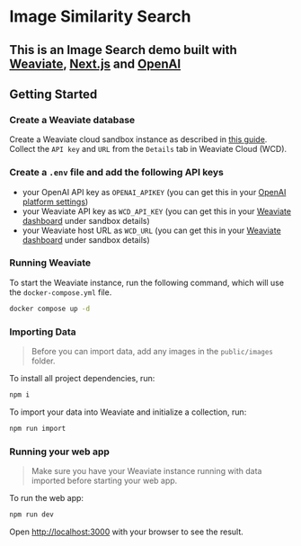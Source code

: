 # Image Similarity Search

## This is an Image Search demo built with [Weaviate](https://weaviate.io), [Next.js](https://nextjs.org/) and [OpenAI](https://openai.com/)

## Getting Started

### Create a Weaviate database

Create a Weaviate cloud sandbox instance as described in [this guide](https://weaviate.io/developers/wcs/quickstart).
Collect the `API key` and `URL` from the `Details` tab in Weaviate Cloud (WCD).

### Create a `.env` file and add the following API keys

- your OpenAI API key as `OPENAI_APIKEY` (you can get this in your [OpenAI platform settings](https://platform.openai.com/api-keys))
- your Weaviate API key as `WCD_API_KEY` (you can get this in your [Weaviate dashboard](https://console.weaviate.cloud/dashboard) under sandbox details)
- your Weaviate host URL as `WCD_URL` (you can get this in your [Weaviate dashboard](https://console.weaviate.cloud/dashboard) under sandbox details)

### Running Weaviate

To start the Weaviate instance, run the following command, which will use the `docker-compose.yml` file.

```bash
docker compose up -d
```

### Importing Data

> Before you can import data, add any images in the `public/images` folder.

To install all project dependencies, run:

```bash
npm i
```

To import your data into Weaviate and initialize a collection, run:

```bash
npm run import
```

### Running your web app

> Make sure you have your Weaviate instance running with data imported before starting your web app.

To run the web app:

```bash
npm run dev
```

Open [http://localhost:3000](http://localhost:3000) with your browser to see the result.
